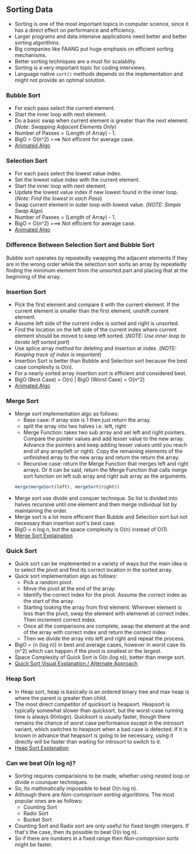 ## Sorting Data

- Sorting is one of the most important topics in computer science, since it has a direct effect on performance and efficiency.
- Larger programs and data intensive applications need better and better sorting algorithms.
- Big companies like FAANG put huge emphasis on efficient sorting mechanisms.
- Better sorting techniques are a must for scalablity.
- Sorting is a very important topic for coding interviews.
- Language native `sort()` methods depends on the implementation and might not provide an optimal solution.

### Bubble Sort

- For each pass select the current element.
- Start the inner loop with next element.
- Do a basic swap when current element is greater than the next element.(_Note: Swapping Adjacent Elements Only_)
- Number of Passes = (Length of Array) - 1.
- BigO = O(n^2) ===> Not efficent for average case.
- [Animated Algo](https://www.youtube.com/watch?v=18OO361--1E&ab_channel=Codearchery)

### Selection Sort

- For each pass select the lowest value index.
- Set the lowest value index with the current element.
- Start the inner loop with next element.
- Update the lowest value index if new lowest found in the inner loop. (_Note: Find the lowest in each Pass_)
- Swap current element in outer loop with lowest value. (_NOTE: Simple Swap Algo_)
- Number of Passes = (Length of Array) - 1.
- BigO = O(n^2) ===> Not efficient for average case.
- [Animated Algo](https://www.youtube.com/watch?v=R_f3PJtRqUQ&ab_channel=Codearchery)

### Difference Between Selection Sort and Bubble Sort

Bubble sort operates by repeatedly swapping the adjacent elements if they are in the wrong order while the selection sort sorts an array by repeatedly finding the minimum element from the unsorted part and placing that at the beginning of the array.

### Insertion Sort

- Pick the first element and compare it with the current element. If the current element is smaller than the first element, unshift current element.
- Assume left side of the current index is sorted and right is unsorted.
- Find the location on the left side of the current index where current element should be moved to keep left sorted. (_NOTE: Use inner loop to iterate left sorted part_)
- Use splice array method for deleting and insertion at index. (_NOTE: Keeping track of index is important_)
- Insertion Sort is better than Bubble and Selection sort because the best case complexity is O(n).
- For a nearly sorted array insertion sort is efficient and considered best.
- BigO (Best Case) = O(n) | BigO (Worst Case) = O(n^2)
- [Animated Algo](https://www.youtube.com/watch?v=uMqVuEEWJv4&ab_channel=Codearchery)

### Merge Sort

- Merge sort implementation algo as follows:
  - Base case: if array size is 1 then just return the array.
  - split the array into two halves i.e. left, right
  - Merge Function: takes two sub array and set left and right pointers. Compare the pointer values and add lesser value to the new array. Advance the pointers and keep adding lesser values until you reach end of any array(left or right). Copy the remaining elements of the unfinished array to the new array and return the return the array.
  - Recursive case: return the Merge Function that merges left and right arrays. Or it can be said, return the Merge Function that calls merge sort function on left sub array and right sub array as the arguments.
  ```js
  merge(mergeSort(left), mergeSort(right))
  ```
- Merge sort use divide and conquer technique. So list is divided into halves recursive until one element and then merge individual list by maintaining the order.
- Merge sort is a lot more efficient than Bubble and Selection sort but not necessary than insertion sort's best case.
- BigO = n log n, but the space complexity is O(n) instead of O(1).
- [Merge Sort Explaination](https://www.youtube.com/watch?v=1sdEchFsL0Y&ab_channel=AaronJack)

### Quick Sort

- Quick sort can be implemented in a variety of ways but the main idea is to select the pivot and find its correct location in the sorted array. 
- Quick sort implementation algo as follows:
  - Pick a random pivot.
  - Move the pivot at the end of the array.
  - Identify the correct index for the pivot. Assume the correct index as the start of the array.
  - Starting looking the array from first element. Wherever element is less than the pivot, swap the element with elemenet at correct index. Then increment correct index.
  - Once all the comparisons are complete, swap the element at the end of the array with correct index and return the correct index.
  - Then we divide the array into left and right and repeat the process.
- BigO = (n (log n)) in best and average cases, however in worst case its (n^2) which can happen if the pivot is smallest or the largest.
- Space Complexity of Quick Sort is O(n (log n)), better than merge sort.
- [Quick Sort Visual Explanation / Alternate Approach](https://www.youtube.com/watch?v=Hoixgm4-P4M&ab_channel=MichaelSambol) 

### Heap Sort 

- In Heap sort, heap is basically is an ordered binary tree and max heap is where the parent is greater than child.
- The most direct competitor of quicksort is heapsort. Heapsort is typically somewhat slower than quicksort, but the worst-case running time is always Θ(nlogn). Quicksort is usually faster, though there remains the chance of worst case performance except in the introsort variant, which switches to heapsort when a bad case is detected. If it is known in advance that heapsort is going to be necessary, using it directly will be faster than waiting for introsort to switch to it. 
- [Heap Sort Explanation](https://www.youtube.com/watch?v=2DmK_H7IdTo&ab_channel=MichaelSambol)

### Can we beat O(n log n)?

- Sorting requires comparisions to be made, whether using nested loop or divide n counquer techniques.
- So, Its mathmatically impossible to beat O(n log n). 
- Although there are *Non-comaprison sorting* algorithims. The most popular ones are as follows:
  - Counting Sort
  - Radix Sort
  - Bucket Sort
- Counting Sort and Radix sort are only useful for fixed length intergers. If that's the case, then its possible to beat O(n log n).
- So if there are numbers in a fixed range then *Non-comaprsion sorts* might be faster. 
